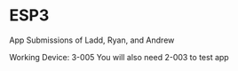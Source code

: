 # ESP3
App Submissions of   Ladd, Ryan, and  Andrew

Working Device: 3-005
You will also need 2-003 to test app
